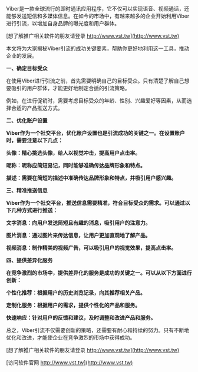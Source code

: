 Viber是一款全球流行的即时通讯应用程序，它不仅可以实现语音、视频通话，还能够发送短信和多媒体信息。在如今的市场中，有越来越多的企业开始利用Viber进行引流，以增加自身品牌的曝光度和用户群体。

[想了解推广相关软件的朋友请登录 http://www.vst.tw](http://www.vst.tw)

本文将为大家揭秘Viber引流的成功关键要素，帮助你更好地利用这一工具，推动企业的发展。

**一、确定目标受众**

在使用Viber进行引流之前，首先需要明确自己的目标受众。只有清楚了解自己想要吸引的用户群体，才能更好地制定合适的引流策略。

例如，在进行促销时，需要考虑目标受众的年龄、性别、兴趣爱好等因素，从而选择合适的产品推送方式。

**二、优化账户设置**

**Viber作为一个社交平台，优化账户设置也是引流成功的关键之一。在设置账户时，需要注意以下几点：**

**头像：精心挑选头像，给人以视觉冲击，提高用户点击率。**

**昵称：昵称应简短易记，同时能够准确传达品牌形象和特点。**

**描述：需要在简短的描述中准确传达品牌形象和特点，并吸引用户感兴趣。**

**三、精准推送信息**

**Viber作为一个社交平台，推送信息需要精准，符合目标受众的需求。可以通过以下几种方式进行推送：**

**文字消息：向用户发送简短且有趣的消息，吸引用户的注意力。**

**图片消息：通过图片来传达信息，让用户更加直观地了解产品。**

**视频消息：制作精美的视频广告，可以吸引用户的视觉效果，提高点击率。**

**四、提供差异化服务**

**在竞争激烈的市场中，提供差异化的服务是成功的关键之一。可以从以下方面进行创新：**

**个性化推荐：根据用户的历史浏览记录，向其推荐相关产品。**

**定制化服务：根据用户的需求，提供个性化的产品和服务。**

**快速响应：针对用户的反馈和建议，及时调整和改进产品和服务。**

总之，Viber引流不仅需要创新的策略，还需要有耐心和持续的努力。只有不断地优化和改进，才能使企业在竞争激烈的市场中获得成功。

[想了解推广相关软件的朋友请登录 http://www.vst.tw](http://www.vst.tw)


[访问软件官网 http://www.vst.tw](http://www.vst.tw)
